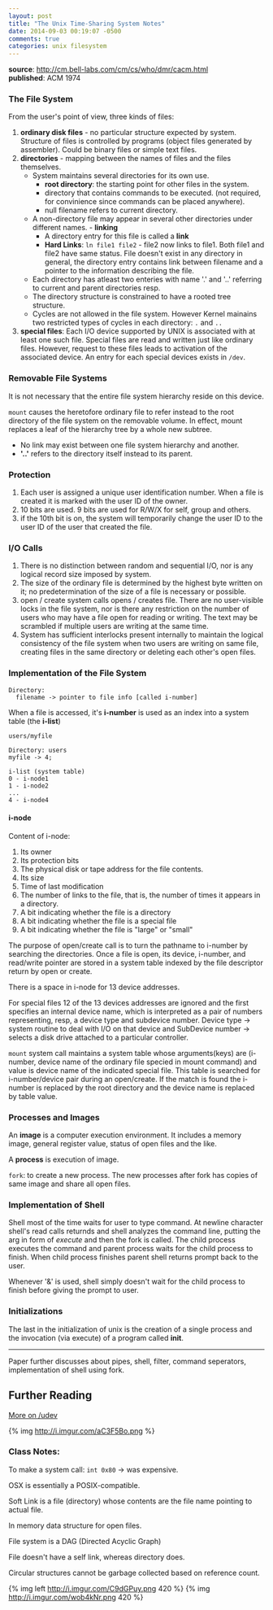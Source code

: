 ```yaml
---
layout: post
title: "The Unix Time-Sharing System Notes"
date: 2014-09-03 00:19:07 -0500
comments: true
categories: unix filesystem
---
```


**source**: http://cm.bell-labs.com/cm/cs/who/dmr/cacm.html<br/>
**published**: ACM 1974

### The File System
From the user's point of view, three kinds of files:

1. **ordinary disk files** - no particular structure expected by system. Structure of files is controlled by programs (object files generated by assembler). Could be binary files or simple text files.
2. **directories** - mapping between the names of files and the files themselves.
    * System maintains several directories for its own use.
      - **root directory**: the starting point for other files in the system.
      - directory that contains commands to be executed. (not required, for convinience since commands can be placed anywhere).
      - null filename refers to current directory.
    * A non-directory file may appear in several other directories under different names. - **linking**
      - A directory entry for this file is called a **link**
      - **Hard Links**: `ln file1 file2` - file2 now links to file1. Both file1 and file2 have same status. File doesn't exist in any directory in general, the directory entry contains link between filename and a pointer to the information describing the file.
    * Each directory has atleast two enteries with name '.' and '..' referring to current and parent directories resp.
    * The directory structure is constrained to have a rooted tree structure.
    * Cycles are not allowed in the file system. However Kernel mainains two restricted types of cycles in each directory: `.` and `..`
3. **special files**: Each I/O device supported by UNIX is associated with at least one such file. Special files are read and written just like ordinary files. However, request to these files leads to activation of the associated device. An entry for each special devices exists in `/dev`.

### Removable File Systems

It is not necessary that the entire file system hierarchy reside on this device.

`mount` causes the heretofore ordinary file to refer instead to the root directory of the file system on the removable volume. In effect, mount replaces a leaf of the hierarchy tree by a whole new subtree.

- No link may exist between one file system hierarchy and another.
- **'..'** refers to the directory itself instead to its parent.

### Protection

1. Each user is assigned a unique user identification number. When a file is created it is marked with the user ID of the owner.
2. 10 bits are used. 9 bits are used for R/W/X for self, group and others.
3. if the 10th bit is on, the system will temporarily change the user ID to the user ID of the user that created the file.

### I/O Calls

1. There is no distinction between random and sequential I/O, nor is any logical record size imposed by system.
2. The size of the ordinary file is determined by the highest byte written on it; no predetermination of the size of a file is necessary or possible.
3. open / create system calls opens / creates file. There are no user-visible locks in the file system, nor is there any restriction on the number of users who may have a file open for reading or writing. The text may be scrambled if multiple users are writing at the same time.
4. System has sufficient interlocks present internally to maintain the logical consistency of the file system when two users are writing on same file, creating files in the same directory or deleting each other's open files.

### Implementation of the File System

```
Directory:
  filename -> pointer to file info [called i-number]
```

When a file is accessed, it's **i-number** is used as an index into a system table (the **i-list**)

```
users/myfile

Directory: users
myfile -> 4;

i-list (system table)
0 - i-node1
1 - i-node2
...
4 - i-node4
```

#### i-node

Content of i-node:

1. Its owner
2. Its protection bits
3. The physical disk or tape address for the file contents.
4. Its size
5. Time of last modification
6. The number of links to the file, that is, the number of times it appears in a directory.
7. A bit indicating whether the file is a directory
8. A bit indicating whether the file is a special file
9. A bit indicating whether the file is "large" or "small"

The purpose of open/create call is to turn the pathname to i-number by searching the directories. Once a file is open, its device, i-number, and read/write pointer are stored in a system table indexed by the file descriptor return by open or create.

There is a space in i-node for 13 device addresses.

For special files 12 of the 13 devices addresses are ignored and the first specifies an internal device name, which is interpreted as a pair of numbers representing, resp, a device type and subdevice number. Device type -> system routine to deal with I/O on that device and SubDevice number -> selects a disk drive attached to a particular controller.

`mount` system call maintains a system table whose arguments(keys) are (i-number, device name of the ordinary file specied in mount command) and value is device name of the indicated special file. This table is searched for i-number/device pair during an open/create. If the match is found the i-number is replaced by the root directory and the device name is replaced by table value.

### Processes and Images

An **image** is a computer execution environment. It includes a memory image, general register value, status of open files and the like.

A **process** is execution of image.

`fork`: to create a new process. The new processes after fork has copies of same image and share all open files.

### Implementation of Shell

Shell most of the time waits for user to type command. At newline character shell's read calls returnds and shell analyzes the command line, putting the arg in form of *execute* and then the fork is called. The child process executes the command and parent process waits for the child process to finish. When child process finishes parent shell returns prompt back to the user.

Whenever '&' is used, shell simply doesn't wait for the child process to finish before giving the prompt to user.

### Initializations

The last in the initialization of unix is the creation of a single process and the invocation (via execute) of a program called **init**.

<hr/>

Paper further discusses about pipes, shell, filter, command seperators, implementation of shell using fork.


## Further Reading

[More on /udev](../../../../2014/09/04/slash-udev-notes)

{% img http://i.imgur.com/aC3F5Bo.png %}


### Class Notes:

To make a system call: `int 0x80` -> was expensive.

OSX is essentially a POSIX-compatible.

Soft Link is a file (directory) whose contents are the file name pointing to actual file.

In memory data structure for open files.

File system is a DAG (Directed Acyclic Graph)

File doesn't have a self link, whereas directory does.

Circular structures cannot be garbage collected based on reference count.

{% img left http://i.imgur.com/C9dGPuy.png 420 %}
{% img http://i.imgur.com/wob4kNr.png 420 %}
